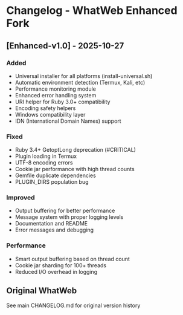 # Changelog - WhatWeb Enhanced Fork

## [Enhanced-v1.0] - 2025-10-27

### Added
- Universal installer for all platforms (install-universal.sh)
- Automatic environment detection (Termux, Kali, etc)
- Performance monitoring module
- Enhanced error handling system
- URI helper for Ruby 3.0+ compatibility
- Encoding safety helpers
- Windows compatibility layer
- IDN (International Domain Names) support

### Fixed
- Ruby 3.4+ GetoptLong deprecation (#CRITICAL)
- Plugin loading in Termux
- UTF-8 encoding errors
- Cookie jar performance with high thread counts
- Gemfile duplicate dependencies
- PLUGIN_DIRS population bug

### Improved  
- Output buffering for better performance
- Message system with proper logging levels
- Documentation and README
- Error messages and debugging

### Performance
- Smart output buffering based on thread count
- Cookie jar sharding for 100+ threads
- Reduced I/O overhead in logging

## Original WhatWeb
See main CHANGELOG.md for original version history
